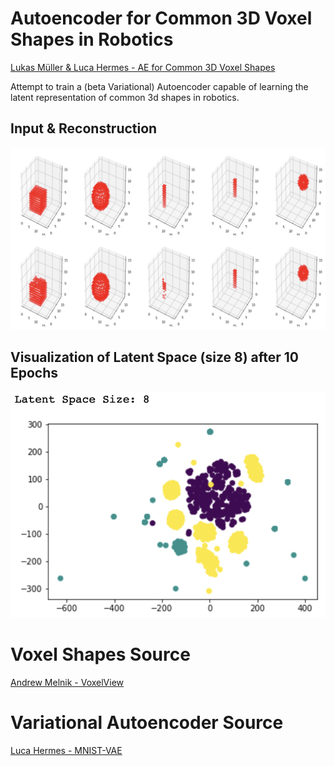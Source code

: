 # Autoencoder for Common 3D Voxel Shapes in Robotics
[Lukas Müller & Luca Hermes - AE for Common 3D Voxel Shapes](https://github.com/lksmllr/beta-vae-3D-shapes/blob/master/ae.ipynb)

Attempt to train a (beta Variational) Autoencoder capable of learning the latent representation of common 3d shapes in robotics.

## Input & Reconstruction

![alt text][image01]

## Visualization of Latent Space (size 8) after 10 Epochs

![alt text][image02]

[image01]: https://github.com/lksmllr/beta-vae-3D-shapes/blob/master/images/test04.png "Cube Sphere Pen Results"
[image02]: https://github.com/lksmllr/beta-vae-3D-shapes/blob/master/images/latent_space_size_8.png "Latent Space"

# Voxel Shapes Source
[Andrew Melnik - VoxelView](https://github.com/ndrwmlnk/VoxelView)

# Variational Autoencoder Source
[Luca Hermes - MNIST-VAE](https://github.com/LucaHermes/MNIST-VAE/blob/master/MNIST_VAE.ipynb)
